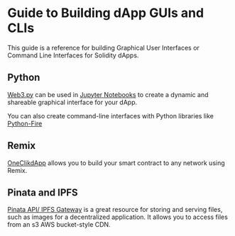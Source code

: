 # Guide to Building dApp GUIs and CLIs

This guide is a reference for building Graphical User Interfaces or Command Line Interfaces for Solidity dApps.

## Python

[Web3.py](https://web3py.readthedocs.io/en/stable/) can be used in [Jupyter Notebooks](Example_dApp/jupyter_notebook/accident.ipynb) to create a dynamic and shareable graphical interface for your dApp.

You can also create command-line interfaces with Python libraries like [Python-Fire](https://github.com/google/python-fire)

## Remix

[OneClikdApp](https://oneclickdapp.com/) allows you to build your smart contract to any network using Remix.

## Pinata and IPFS

[Pinata API/ IPFS Gateway](https://pinata.cloud/documentation) is a great resource for storing and serving files, such as images for a decentralized application. It allows you to access files from an s3 AWS bucket-style CDN.
